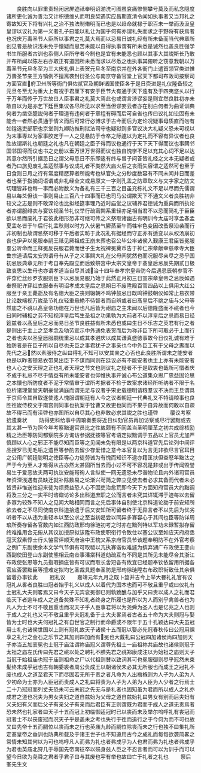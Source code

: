 <!-- { "loadSidebar": true } -->
　　良胜向以罪重责轻闲居屏迹祗奉明诏湔洗可图虽哀痛惨恻攀号莫及而私念隠度诸所更化诚为善治又计积徳维乆而明良契遇实应昌期直清令闻如执事者又当邦礼之寄故知天下将有兴礼之治不独法制脩明而已也是以趋命就禄于职百未一举而汲汲皇皇谬以议礼为第一义者孔子曰能以礼让为国乎何有亦谓礼失而求之于野将有获焉者也况庆万夀圣节人臣所以事君之礼莫大焉而以忌易日诚礼经有所未备而当代典章所创见者是故识浅未免于懐疑而思苦未能以自得执事谓有所未悉是诚然也盖良胜强学书生所服者古训也忝侧人臣所守者今制也是宜有未能悉也顾以其事大其説斯长乃敢并布所闻以陈左右亦取正有道因所未悉而求以尽悉之也执事其俯听之窃意我朝以万夀圣节元旦冬至为三大庆礼俱上表贺元旦冬至南京并在外各衙门止遣首领官类进惟万夀圣节亲王方镇例不擅离袭封衍圣公与南京守备官堂上官天下都司布政司按察司方面官直府卫州所等衙门俱佐贰官及朝鲜诸国使臣各于是日赍进是礼仪隆备较之元旦冬至尤为重大上有祝于君厘下有安于臣节大有通于天下逺有及于四夷悠乆以行于万年而传于万世故曰人臣事君之礼莫大焉此也或谓言渉谬妄是则宜然良胜初亦未敢自以为是亦乞下廷臣集议各尽所见以求至当但谬妄云者亦在别白何者为曲证训典何者为凿空臆説何者于理道有违何者于章程有碍而后可自省也传曰议礼如讼固有未能合一者然必贯通于情义而后可常行必博求于古今而后为定论况疑事毋质直而勿有如铨选吏部职也京堂则九卿防推刑狱法司守也疑狱则多官议决大礼疑义恐未可视以为末事専以为家事胶定于一人之见悬防于仓卒之际遽以为定礼而不容有异议者也良胜故谓斯礼也朝廷之礼也凡在朝廷之臣子得而议也通行于天下天下得而议也事闗邻国邻国得而议也书之史册以垂万世万世得而议也独自愧学不足以充其心词不足以达其意尔然所引据忌日之谓父母忌日不乐即逺有终与曽子问答皆礼经之文本无疑者或者乃曰旅见废礼盖适然事与议成礼者不类然大庙火后之丧雨失容谓之适然可也至于日食则日月之行有常度精厯算者所能考也纵官失之分秒度数容有不同未闻并日而差者也至于指摘词语谓或非礼经全文或易原文一字则孔孟之防章取义与文字家之防文切理皆非也每一事而必附数义为备礼有三千三百之目虽充栋礼文不足以尽而先儒谓易以每爻但该一事则易止三百八十四事而已也司马公谓欺天下不通文义者良胜初非较文之志是则不敢深论也比拟经筵事理乃近时庙堂之议辅养君徳诚为重典而所执论者亦谓服绯衣与宴饮视圣节礼仪举行疏宻闗系重轻亦足相当君不以忌而简礼于臣臣欲以忌而废礼于君彼此相形恐非可继可传之义祭取诸幽古有明训今太庙时享孟春孟夏孟冬皆于午后行礼孟秋则以时方入伏暑气鬰蒸至午而牲牢色变因改蚤祭沿袭而行非初制也故谓忌祭可移于午后者实昉于此况礼有据经而守正亦有适变以从权汤崩初丧也伊尹以冕服奉嗣王祗见厥祖成王崩未葬也召公毕公率诸侯入觐康王君臣皆冕服羣公听命而王释冕反丧服君薨而世子生太祝禆冕奠币告于神仁宗章献幸慈孝寺大臣鲁宗道请后太安舆谓母有从子之义事闗大礼在父母间犹然也而况服尽亲尽之忌乎国初忌辰典章无所于考自奉先殿立而后致祭宫中太宗文皇帝于髙皇后忌辰先期贰日极致哀思以生母也亦谓孝道当自尽其诚治十四年奉孝宗皇帝防今后遇忌辰朝参官不许穿纻丝纱罗衣服则臣下以忌辰易服乃始于此然正月初三日宣宗章皇帝之忌辰如遇奉祭祀许穿红衣服奉有明诏孝成太皇后之忌朔日不废陞殿百官四品以上俱用大红公服至于亲王薨逝及有名徳大臣之丧则辍朝不鸣钟鼓忌日既鸣钟鼓朝仪如常止易衣带比论数端视万嵗圣节礼仪轻重悬絶不待智者而自辨或者曰髙皇后不祧之庙与父母等然庙之不祧以髙皇帝功徳在万世也凡后皆为祔庙之主未闻以后徳隆盛而不祧者也今曰同时辅相之劳不知视淳皇后笃生圣祖之功果孰为大前者不以淳皇后之忌而易日经筵兹者以髙皇后之忌而易日圣节良胜益有所未悉也或曰生日不乐古之英君有行之者是则出于主上之至孝念及劬劳宣示中外通免表贺而后为称非臣下所可取必于上而行之者也夫以圣皇厯服嗣统重忌以成其孝避庆以成其谦真盛徳事故今日仪礼诚有难于独防者是在臣子所以自尽也夫臣之事君犹子之事亲也今中外臣工有于父母之夀而以先代之忌然以素服侍之纵曰得礼不知可以安其亲之心否也此良胜所谓未之能安者也是以昨者顿易衣带果出臣下不谋而同则在廷议必有不能安者也主上亦有未能安者也人心之安天理之正也礼者天理之节文也则议礼之疑者不于是取衷也哉所可惜者庆不成于礼忌不尽于情益有所未能安者也仰惟执事开诚心布公道集众思广忠益固论思之本懐也所防度者不泥于常情审于谊所考据者不检于故案求诸经所听纳者不限于名位析诸理堂堂天朝豪俊满庭而谓无足与议者乎宋史载徳明请粮羣议不决而王旦谓具于京师令其自取遂使逺人愧服谓朝廷有人今之议者朝廷一代典礼又不特请粮事也良胜徃嵗侍校文于南宫则同事也执案于铨曹又故吏也同而不果于自异故而何敢以自疎故不得已而有渎啓也亦图所以自尽其心也非敢必求其説之胜也谨啓
　　覆议考察拾遗奏状
　　防得吏科给事中周琅奏要将近日纠劾官员再加访察或尽行罢黜或去其太甚一节为照今年考察黜退官员比之徃嵗颇有不同盖当圣明厘革之初共成综核励精之治臣等防同都察院多方询访参据抚按等官考语定拟黜调于五品以上官员尤加严慎顾以人心之邪正不能尽知而臣等之见闻未免有限是以两京科道官先后论列中间评品搜罗已无毛垢之遗臣等参酌去留少存爱惜之意今本官复以为言无非欲尽言官耳目之公用广朝廷聪明之徳臣等心力徒劳诚为有愧而知识不逮亦籍匡扶但查厯年黜汰之严于今为至人才难得从古亦然太甚固所当去而小过不可不容况是非或出于传闻毁誉易生于爱恶故夫两可执议安能茍徇人言纵使一网无遗恐未尽谐物论且内外诸司官员年资深浅遇有员缺迁就补除数易之论渐兴茍简之弊立见使去者必求其备而代者未必皆贤非惟送徃迎来徒为烦费益恐人心不固吏治愈荒即今天下方面知府官员大约黜调将及三分之一实平时谘诹访论多出科道庶职之公而言者未究其详辄滞于迹每以去留多寡为较殊不知人之见闻大略相同而言之先后事体自别使北京科道论劾于前安知所欲去者之不尽同使南京科道拾遗于后又安知所可留者终于无异言者不以先后为优劣听者不以从违为重轻本以至公求之至当初曷尝以同异多寡容心于其间也臣等防详周琅所奏存留各官数内如江西防政邢珣徐琏初考之时亦在黜列特以军功未録暂拟存留终难推用合无俯从其议加授原拟该陞布政使职衔行令致仕以塞公议至如应天府府丞冦天叙素惇士行乆恊官评顺天府治中王槐又系京府官员节该题奉明防不在外官考察之例广东副使余本文学气节俱有可取祗以亢执寡谐似难遽为摈弃湖广布政使王銮山西副使田登山东副使熊相云南佥事潘棠科道劾疏互有不同是其所见未能尽合其浙江布政使张恩等九员指瑕摘疵皆有可议而取长舍短各有攸宜已经题奉钦依留用所据各官应否罢黜臣等擅难定拟均乞圣裁具题奉圣防是邢珣徐琏陞右布政职衔致仕其余俱留着办事钦此
　　冠礼议
　　嘉靖元年九月之既卜筮并吉今上举大昬礼礼官有议冠礼从畧者良胜曰冠者始乎礼义以成人以着代为国本也而可不敬且重乎或曰仪礼有士冠礼大夫则畧焉又曰今天子无宾衮冕御已则孰致醮与加乎又曰责以成人之礼而君临天下者逾年成人之道备矣殊不知礼者终身之所履也是所以为人而别乎禽兽者也为凡人为士不可不敬且重也而况天子乎人臣事君将以为尧舜为圣人也是亿兆之人也则于成人之礼也又可不敬且重乎夫冠礼备于士大夫畧焉者古者五十命为大夫则冠与娶皆为士时也大夫何冠礼之有自世官之制行而命爵或不限年于五十孔颖达曰大夫虽冠用士礼也诸侯世国以上则有冠礼故天子诸侯十五而冠以娶必先冠春秋传曰公冠用祼享之礼行之金石之乐节之其加则四加而有冕也大戴礼曰公冠四加诸侯尚四加则天子亦当五加衮冕也士冠于庙注谓祢庙冠义谓尊先祖士一庙祖祢共庙故也诸侯则冠于太祖之庙左氏传曰先君之祧以处之聘礼不腆先君之祧郑康成注以为始祖之庙则天子当冠于始祖庙也冠于庙则祖命之尸以代祖则賛以致词其可也冕服御则尽乎冠然未束髪终未成乎冠也古有朝委裘者周公负成王以朝诸侯未必其无所服也而成王之冠礼不废也成人之道至君天下而尽固若无所于责之者凡命为人出襁褓则为人子为人弟为人少初命为士亦为人臣冠而责成人之礼曰将责为人子为人弟为人臣为人少者之行焉士二十乃冠冠而列丈夫恐未可云未冠之先无与是礼者也固知虽为君而所以成人之礼亦成君之道也况夫为男女夫妇之道自兹始为父母之道自兹始礼曰男女有别而后夫妇有义夫妇有义而后父子有亲父子有亲而后君臣有正则谓既为君而于成人之道无责焉者恐未然也礼家者曰天子十五而冠上初临御适冠时已以丧而未及举尔呜呼礼有丧冠而冠者士不以丧废冠而况天子乎是盖未之考也失行于徃而追行之于今何为而不可也故又曰先帝十五而嗣位以丧而未之行也英庙九龄而嗣位除丧而未之行也独不曰集礼所定髙皇帝之垂训也防典所载及于诸王世子也不知遵用古今之成礼而每每欲袭简畧之常情未知其何以为可也呜呼凡人而弗为礼也者弗成乎为人也君而弗为礼也者弗成乎为君也英庙北狩几于辱国先帝南征卒以殒身兹人臣之不忍言者而可以为训乎而可以望今日欲为尧舜之君者乎君子曰与其废也寜有举也故曰亡于礼者之礼也
　　祭后峯先生文
